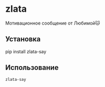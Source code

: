 # zlata

Мотивационное сообщение от Любимой🐱

## Установка

pip install zlata-say

## Использование

```bash
zlata-say
```
